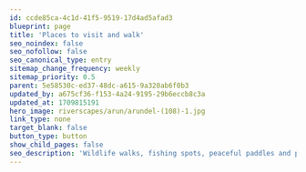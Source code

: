 ```yaml
---
id: ccde85ca-4c1d-41f5-9519-17d4ad5afad3
blueprint: page
title: 'Places to visit and walk'
seo_noindex: false
seo_nofollow: false
seo_canonical_type: entry
sitemap_change_frequency: weekly
sitemap_priority: 0.5
parent: 5e58530c-ed37-48dc-a615-9a320ab6f0b3
updated_by: a675cf36-f153-4a24-9195-29b6eccb8c3a
updated_at: 1709815191
hero_image: riverscapes/arun/arundel-(108)-1.jpg
link_type: none
target_blank: false
button_type: button
show_child_pages: false
seo_description: 'Wildlife walks, fishing spots, peaceful paddles and places to just.....stop.'
---
```

